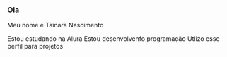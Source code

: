 ### Ola

Meu nome é Tainara Nascimento

Estou estudando na Alura
Estou desenvolvenfo programação
Utlizo esse perfil para projetos
